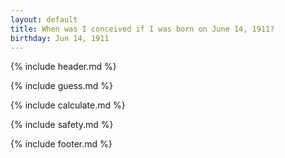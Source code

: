 ```yaml
---
layout: default
title: When was I conceived if I was born on June 14, 1911?
birthday: Jun 14, 1911
---
```


{% include header.md %}

{% include guess.md %}

{% include calculate.md %}

{% include safety.md %}

{% include footer.md %}



